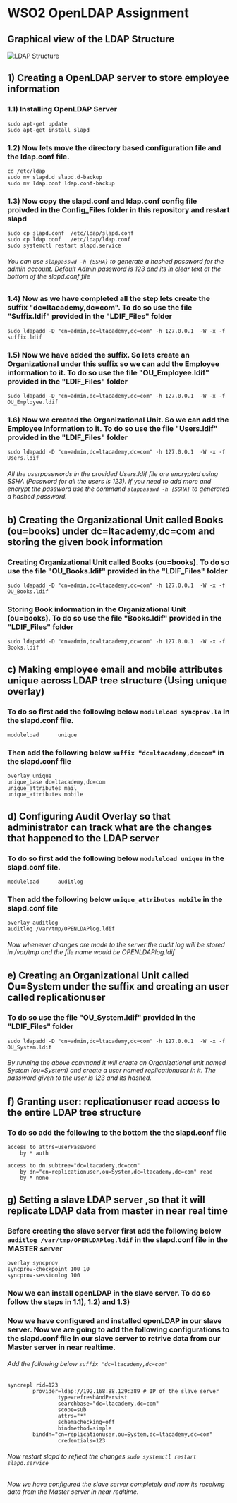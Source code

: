 # WSO2 OpenLDAP Assignment

## Graphical view of the LDAP Structure

![LDAP Structure](https://user-images.githubusercontent.com/75664650/127180429-b1e6f111-5aab-4e57-9cb8-27e4402b61a5.png)

## 1) Creating a OpenLDAP server to store employee information

### 1.1) Installing OpenLDAP Server

```
sudo apt-get update
sudo apt-get install slapd
```

### 1.2) Now lets move the directory based configuration file and the ldap.conf file.

```
cd /etc/ldap
sudo mv slapd.d slapd.d-backup
sudo mv ldap.conf ldap.conf-backup
```

### 1.3) Now copy the slapd.conf and ldap.conf config file proivded in the Config_Files folder in this repository and restart slapd

```
sudo cp slapd.conf  /etc/ldap/slapd.conf
sudo cp ldap.conf   /etc/ldap/ldap.conf
sudo systemctl restart slapd.service
```
###### You can use ```slappasswd -h {SSHA}``` to generate a hashed password for the admin account. Default Admin password is 123 and its in clear text at the bottom of the slapd.conf file

### 1.4) Now as we have completed all the step lets create the suffix "dc=ltacademy,dc=com". To do so use the file "Suffix.ldif" provided in the "LDIF_Files" folder 

```
sudo ldapadd -D "cn=admin,dc=ltacademy,dc=com" -h 127.0.0.1  -W -x -f suffix.ldif
```

### 1.5) Now we have added the suffix. So lets create an Organizational under this suffix so we can add the Employee information to it. To do so use the file "OU_Employee.ldif" provided in the "LDIF_Files" folder

```
sudo ldapadd -D "cn=admin,dc=ltacademy,dc=com" -h 127.0.0.1  -W -x -f OU_Employee.ldif
```

### 1.6) Now we created the Organizational Unit. So we can add the Employee Information to it. To do so use the file "Users.ldif" provided in the "LDIF_Files" folder

```
sudo ldapadd -D "cn=admin,dc=ltacademy,dc=com" -h 127.0.0.1  -W -x -f Users.ldif
```

###### All the userpasswords in the provided Users.ldif file are encrypted using SSHA (Password for all the users is 123). If you need to add more and encrypt the password use the command ```slappasswd -h {SSHA}``` to generated a hashed password.

## b) Creating the Organizational Unit called Books (ou=books) under dc=ltacademy,dc=com  and storing the given book information

### Creating Organizational Unit called Books (ou=books). To do so use the file "OU_Books.ldif" provided in the "LDIF_Files" folder

```
sudo ldapadd -D "cn=admin,dc=ltacademy,dc=com" -h 127.0.0.1  -W -x -f OU_Books.ldif
```

### Storing Book information in the Organizational Unit (ou=books). To do so use the file "Books.ldif" provided in the "LDIF_Files" folder

```
sudo ldapadd -D "cn=admin,dc=ltacademy,dc=com" -h 127.0.0.1  -W -x -f Books.ldif
```

## c) Making employee email and mobile attributes unique across LDAP tree structure (Using unique overlay)

### To do so first add the following below ```moduleload syncprov.la``` in the slapd.conf file.

```
moduleload      unique
```

### Then add the following below ```suffix "dc=ltacademy,dc=com"``` in the slapd.conf file

```
overlay unique
unique_base dc=ltacademy,dc=com
unique_attributes mail
unique_attributes mobile
```

## d) Configuring Audit Overlay so that administrator can track what are the changes that happened to the LDAP server

### To do so first add the following below ```moduleload unique``` in the slapd.conf file.

```
moduleload      auditlog
```

### Then add the following below ```unique_attributes mobile``` in the slapd.conf file

```
overlay auditlog
auditlog /var/tmp/OPENLDAPlog.ldif
```

###### Now whenever changes are made to the server the audit log will be stored in /var/tmp and the file name would be OPENLDAPlog.ldif

## e) Creating an Organizational Unit called Ou=System under the suffix and creating an user called replicationuser

### To do so use the file "OU_System.ldif" provided in the "LDIF_Files" folder

```
sudo ldapadd -D "cn=admin,dc=ltacademy,dc=com" -h 127.0.0.1  -W -x -f OU_System.ldif
```
###### By running the above command it will create an Organizational unit named System (ou=System) and create a user named replicationuser in it. The password given to the user is 123 and its hashed.

## f) Granting user: replicationuser read access to the entire LDAP tree structure

### To do so add the following to the bottom the the slapd.conf file

```
access to attrs=userPassword
	by * auth

access to dn.subtree="dc=ltacademy,dc=com"
	by dn="cn=replicationuser,ou=System,dc=ltacademy,dc=com" read
	by * none
 ```
 
 ## g) Setting a slave LDAP server ,so that it will replicate LDAP data from master in near real time
 
 ### Before creating the slave server first add the following below  ```auditlog /var/tmp/OPENLDAPlog.ldif``` in the slapd.conf file in the MASTER server
 
 ```
overlay syncprov
syncprov-checkpoint 100 10
syncprov-sessionlog 100
```

### Now we can install openLDAP in the slave server. To do so follow the steps in 1.1), 1.2) and 1.3)

### Now we have configured and installed openLDAP in our slave server. Now we are going to add the following configurations to the slapd.conf file in our slave server to retrive data from our Master server in near realtime.

###### Add the following below ```suffix "dc=ltacademy,dc=com"```

```
syncrepl rid=123
		provider=ldap://192.168.88.129:389 # IP of the slave server
                type=refreshAndPersist
                searchbase="dc=ltacademy,dc=com"
                scope=sub
                attrs="*"
                schemachecking=off
                bindmethod=simple
		binddn="cn=replicationuser,ou=System,dc=ltacademy,dc=com"             
                credentials=123
```

###### Now restart slapd to reflect the changes ```sudo systemctl restart slapd.service```

###### Now we have configured the slave server completely and now its receivng data from the Master server in near realtime.







